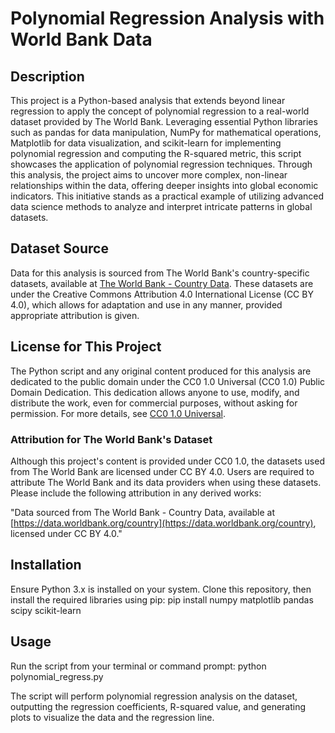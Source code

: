 # Polynomial Regression Analysis with World Bank Data

## Description
This project is a Python-based analysis that extends beyond linear regression to apply the concept of polynomial regression to a real-world dataset provided by The World Bank. Leveraging essential Python libraries such as pandas for data manipulation, NumPy for mathematical operations, Matplotlib for data visualization, and scikit-learn for implementing polynomial regression and computing the R-squared metric, this script showcases the application of polynomial regression techniques. Through this analysis, the project aims to uncover more complex, non-linear relationships within the data, offering deeper insights into global economic indicators. This initiative stands as a practical example of utilizing advanced data science methods to analyze and interpret intricate patterns in global datasets.

## Dataset Source
Data for this analysis is sourced from The World Bank's country-specific datasets, available at [The World Bank - Country Data](https://data.worldbank.org/country). These datasets are under the Creative Commons Attribution 4.0 International License (CC BY 4.0), which allows for adaptation and use in any manner, provided appropriate attribution is given.

## License for This Project
The Python script and any original content produced for this analysis are dedicated to the public domain under the CC0 1.0 Universal (CC0 1.0) Public Domain Dedication. This dedication allows anyone to use, modify, and distribute the work, even for commercial purposes, without asking for permission. For more details, see [CC0 1.0 Universal](https://creativecommons.org/publicdomain/zero/1.0/).

### Attribution for The World Bank's Dataset
Although this project's content is provided under CC0 1.0, the datasets used from The World Bank are licensed under CC BY 4.0. Users are required to attribute The World Bank and its data providers when using these datasets. Please include the following attribution in any derived works:

"Data sourced from The World Bank - Country Data, available at [https://data.worldbank.org/country](https://data.worldbank.org/country), licensed under CC BY 4.0."

## Installation
Ensure Python 3.x is installed on your system. Clone this repository, then install the required libraries using pip: pip install numpy matplotlib pandas scipy scikit-learn

## Usage
Run the script from your terminal or command prompt: python polynomial_regress.py

The script will perform polynomial regression analysis on the dataset, outputting the regression coefficients, R-squared value, and generating plots to visualize the data and the regression line.